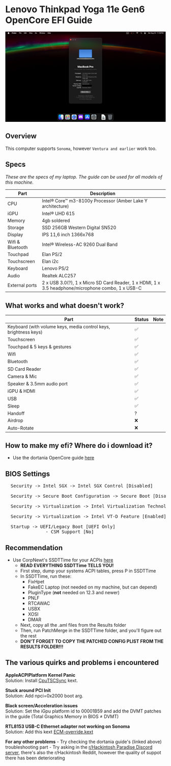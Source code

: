 # Lenovo Thinkpad Yoga 11e Gen6 OpenCore EFI Guide

<p align="center">
  <img src="./screenshot/AboutMac.png" style="margin: auto;"/>
</p>

## Overview

This computer supports `Sonoma`, however `Ventura and earlier` work too.      

## Specs

<p><i>These are the specs of my laptop. The guide can be used for all models of this machine.</i></p>

| Part             | Description                                                                                                    |
| ---------------- | -------------------------------------------------------------------------------------------------------------- |
| CPU              | Intel® Core™ m3-8100y Processor (Amber Lake Y architecture)                                                                              |
| iGPU             | Intel® UHD 615                                                                                                  |
| Memory           | 4gb soldered                                                                                |
| Storage          | SSD 256GB Western Digital SN520                                                                                |
| Display          | IPS 11,6 inch 1366x768                                                                                        |
| Wifi & Bluetooth | Intel® Wireless-AC 9260 Dual Band                                                                              |
| Touchpad         | Elan PS/2                                                                                                        |
| Touchscreen         | Elan i2c                                                                                                        |
| Keyboard         | Lenovo PS/2                                                                                                        |
| Audio            | Realtek ALC257                                                                                                 |
| External ports   | 2 x USB 3.0(?), 1 x Micro SD Card Reader, 1 x HDMI, 1 x 3.5 headphone/microphone combo, 1 x USB-C |

<h2>What works and what doesn't work?</h2>

| Part                                              | Status | Note                                                                               |
| ------------------------------------------------- | ------ | ---------------------------------------------------------------------------------- |
| Keyboard (with volume keys, media control keys, brightness keys) | ✅     |                                              |
| Touchscreen                                        | ✅     |                                                                                    |
| Touchpad & 5 keys & gestures                      | ✅     |  |
| Wifi                                              | ✅     |                                                                                    |
| Bluetooth                                         | ✅     |                                                                                    |
| SD Card Reader                                    | ✅     |                                                                                    |
| Camera & Mic                                      | ✅     |                                                                                   |
| Speaker & 3.5mm audio port                        | ✅     |                                                                                    |
| iGPU & HDMI                                 | ✅     |                                                                                    |
| USB                                               | ✅     |                                                                                    |
| Sleep                                             | ✅     |                                                                                    |
| Handoff                                           | ?     |                                                                                    |
| Airdrop                                           | ❌     |                                                                                    |
| Auto-Rotate                                           | ❌     |                                                                                    |

## How to make my efi? Where do i download it?
  - Use the dortania OpenCore guide [here](https://dortania.github.io/OpenCore-Install-Guide/)

## BIOS Settings
<pre>
  Security -> Intel SGX -> Intel SGX Control [Disabled]
  
  Security -> Secure Boot Configuration -> Secure Boot [Disabled]
  
  Security -> Virtualization -> Intel Virtualization Technology [Enabled]
  
  Security -> Virtualization -> Intel VT-D Feature [Enabled]
  
  Startup -> UEFI/Legacy Boot [UEFI Only]
               - CSM Support [No]  </pre>
## Recommendation
  - Use CorpNewt's SSDTTime for your ACPIs [here](https://github.com/corpnewt/SSDTTime)
      - <strong>READ EVERYTHING SSDTTime TELLS YOU!</strong>
      - First step, dump your systems ACPI tables, press P in SSDTTime
      - In SSDTTime, run these:
          - FixHpet
          - FakeEC Laptop (not needed on my machine, but can depend)
          - PluginType (<strong>not</strong> needed on 12.3 and newer)
          - PNLF
          - RTCAWAC
          - USBX
          - XOSI
          - DMAR
      - Next, copy all the .aml files from the Results folder
      - Then, run PatchMerge in the SSDTTime folder, and you'll figure out the rest
      - <strong>DON'T FORGET TO COPY THE PATCHED CONFIG PLIST FROM THE RESULTS FOLDER!!!</strong>

## The various quirks and problems i encountered
  <strong>AppleACPIPlatform Kernel Panic</strong>                                                          
      Solution: Install [CpuTSCSync](https://github.com/acidanthera/CpuTscSync/releases/) kext.
      
  <strong>Stuck around PCI Init</strong>                                                                              
      Solution: Add npci=0x2000 boot arg.

  <strong>Black screen/Acceleration issues</strong>                                                      
      Solution: Set the iGpu platform id to 00001B59 and add the DVMT patches in the guide (Total Graphics Memory in BIOS ≠ DVMT)

  <strong>RTL8153 USB-C Ethernet adapter not working on Sonoma</strong>  
      Solution: Add this kext [ECM-override.kext](https://github.com/dortania/OpenCore-Legacy-Patcher/blob/main/payloads/Kexts/Misc/ECM-Override-v1.0.0.zip)

  <strong>For any other problems</strong>
      - Try checking the dortania guide's (linked above) troubleshooting part
      - Try asking in the [r/Hackintosh Paradise Discord server](https://discord.com/invite/8aKs69x), there's also the r/Hackintosh Reddit, however the quality of suppot there has been deteriorating 
